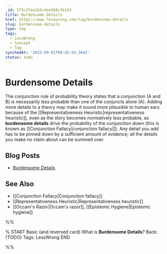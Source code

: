 ```yaml
---
_id: 5f5c37ee1b5cdee568cfb1d3
title: Burdensome Details
href: https://www.lesswrong.com/tag/burdensome-details
slug: burdensome-details
type: tag
tags:
  - LessWrong
  - Concept
  - Tag
synchedAt: '2022-09-01T09:42:54.364Z'
status: todo
---
```


# Burdensome Details

The conjunction rule of probability theory states that a conjunction (A and B) is necessarily less probable than one of the conjuncts alone (A). Adding more details to a theory may make it sound *more plausible* to human ears because of the [[Representativeness Heuristic|representativeness heuristic]], even as the story becomes normatively less probable, as **burdensome details** drive the probability of the conjunction down (this is known as [[Conjunction Fallacy|conjunction fallacy]]). Any detail you add has to be pinned down by a sufficient amount of evidence; all the details you make no claim about can be summed over.

## Blog Posts

- [Burdensome Details](http://lesswrong.com/lw/jk/burdensome_details/)

## See Also

- [[Conjunction Fallacy|Conjunction fallacy]]
- [[Representativeness Heuristic|Representativeness heuristic]]
- [[Occam's Razor|Occam's razor]], [[Epistemic Hygiene|Epistemic hygiene]]


%%

% START
Basic (and reversed card)
What is **Burdensome Details**?
Back: {TODO}
Tags: LessWrong
END
<!--ID: 1663157017254-->


%%
	

